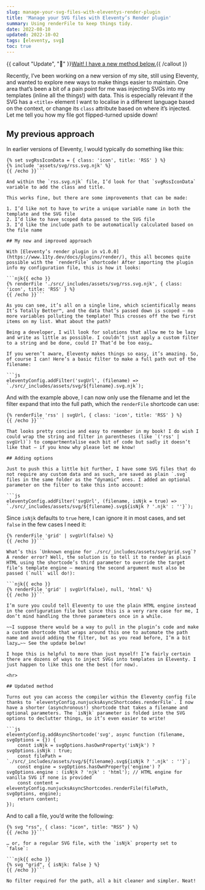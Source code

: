 ```yaml
---
slug: manage-your-svg-files-with-eleventys-render-plugin
title: 'Manage your SVG files with Eleventy’s Render plugin'
summary: Using renderFile to keep things tidy.
date: 2022-08-10
updated: 2022-10-02
tags: [eleventy, svg]
toc: true
---
```


{{ callout "Update", "🚨" }}[Wait! I have a new method below.](#updated-method){{ /callout }}

Recently, I’ve been working on a new version of my site, still using Eleventy, and wanted to explore new ways to make things easier to maintain. One area that’s been a bit of a pain point for me was injecting SVGs into my templates (inline all the things!) with data. This is especially relevant if the SVG has a `<title>` element I want to localise in a different language based on the context, or change its `class` attribute based on where it’s injected. Let me tell you how my file got flipped-turned upside down!

## My previous approach

In earlier versions of Eleventy, I would typically do something like this:

```njk{{ echo }}
{% set svgRssIconData = { class: 'icon', title: 'RSS' } %}
{% include 'assets/svg/rss.svg.njk' %}
{{ /echo }}```

And within the `rss.svg.njk` file, I’d look for that `svgRssIconData` variable to add the class and title.

This works fine, but there are some improvements that can be made:

1. I’d like not to have to write a unique variable name in both the template and the SVG file
2. I’d like to have scoped data passed to the SVG file
3. I’d like the include path to be automatically calculated based on the file name

## My new and improved approach

With [Eleventy’s render plugin in v1.0.0](https://www.11ty.dev/docs/plugins/render/), this all becomes quite possible with the `renderFile` shortcode! After importing the plugin info my configuration file, this is how it looks:

```njk{{ echo }}
{% renderFile './src/_includes/assets/svg/rss.svg.njk', { class: 'icon', title: 'RSS' } %}
{{ /echo }}```

As you can see, it’s all on a single line, which scientifically means It’s Totally Better™, and the data that’s passed down is scoped — no more variables polluting the template! This crosses off the two first items on my list. What about the path?

Being a developer, I will look for solutions that allow me to be lazy and write as little as possible. I couldn’t just apply a custom filter to a string and be done, could I? That’d be too easy…

If you weren’t aware, Eleventy makes things so easy, it’s amazing. So, of course I can! Here’s a basic filter to make a full path out of the filename:

```js
eleventyConfig.addFilter('svgUrl', (filename) => `./src/_includes/assets/svg/${filename}.svg.njk`);
```

And with the example above, I can now only use the filename and let the filter expand that into the full path, which the `renderFile` shortcode can use:

```njk{{ echo }}
{% renderFile 'rss' | svgUrl, { class: 'icon', title: 'RSS' } %}
{{ /echo }}```

That looks pretty concise and easy to remember in my book! I do wish I could wrap the string and filter in parentheses (like `('rss' | svgUrl)`) to compartmentalise each bit of code but sadly it doesn’t like that — if you know why please let me know!

## Adding options

Just to push this a little bit further, I have some SVG files that do not require any custom data and as such, are saved as plain `.svg` files in the same folder as the “dynamic” ones. I added an optional parameter on the filter to take this into account:

```js
eleventyConfig.addFilter('svgUrl', (filename, isNjk = true) => `./src/_includes/assets/svg/${filename}.svg${isNjk ? '.njk' : ''}`);
```

Since `isNjk` defaults to `true` here, I can ignore it in most cases, and set `false` in the few cases I need it:

```njk{{ echo }}
{% renderFile 'grid' | svgUrl(false) %}
{{ /echo }}```

What’s this `Unknown engine for ./src/_includes/assets/svg/grid.svg`? A render error? Well, the solution is to tell it to render as plain HTML using the shortcode’s third parameter to override the target file’s template engine — meaning the second argument must also be passed (`null` will do!):

```njk{{ echo }}
{% renderFile 'grid' | svgUrl(false), null, 'html' %}
{{ /echo }}```

I’m sure you could tell Eleventy to use the plain HTML engine instead in the configuration file but since this is a very rare case for me, I don’t mind handling the three parameters once in a while.

~~I suppose there would be a way to pull in the plugin’s code and make a custom shortcode that wraps around this one to automate the path name and avoid adding the filter, but as you read before, I’m a bit lazy…~~ See the update below!

I hope this is helpful to more than just myself! I’m fairly certain there are dozens of ways to inject SVGs into templates in Eleventy. I just happen to like this one the best (for now).

<hr>

## Updated method

Turns out you can access the compiler within the Eleventy config file thanks to `eleventyConfig.nunjucksAsyncShortcodes.renderFile`. I now have a shorter (asynchronous!) shortcode that takes a filename and optional parameters. The `isNjk` parameter is folded into the SVG options to declutter things, so it’s even easier to write!

```js
eleventyConfig.addAsyncShortcode('svg', async function (filename, svgOptions = {}) {
	const isNjk = svgOptions.hasOwnProperty('isNjk') ? svgOptions.isNjk : true;
	const filePath = `./src/_includes/assets/svg/${filename}.svg${isNjk ? '.njk' : ''}`;
	const engine = svgOptions.hasOwnProperty('engine') ? svgOptions.engine : (isNjk ? 'njk' : 'html'); // HTML engine for vanilla SVG if none is provided
	const content = eleventyConfig.nunjucksAsyncShortcodes.renderFile(filePath, svgOptions, engine);
	return content;
});
```

And to call a file, you’d write the following:

```njk{{ echo }}
{% svg "rss", { class: "icon", title: "RSS" } %}
{{ /echo }}```

… or, for a regular SVG file, with the `isNjk` property set to `false`:

```njk{{ echo }}
{% svg "grid", { isNjk: false } %}
{{ /echo }}```

No filter required for the path, all a bit cleaner and simpler. Neat!
